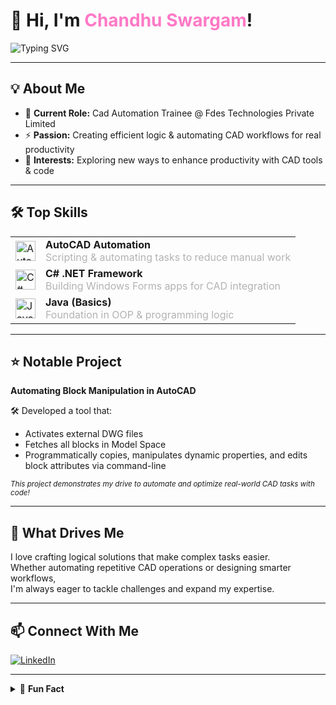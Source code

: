 # 👋 Hi, I'm <span style="color:#ff79c6">Chandhu Swargam</span>!

![Typing SVG](https://readme-typing-svg.demolab.com?font=Fira+Code&duration=2500&pause=1000&color=FF79C6&center=true&vCenter=true&width=440&lines=CAD+Automation+Enthusiast;C%23+%7C+AutoCAD+Scripting+%7C+.NET+Dev;Automating+Designs+for+a+Smarter+Tomorrow)

---

## 💡 About Me

- 🎯 **Current Role:** Cad Automation Trainee @ Fdes Technologies Private Limited
- ⚡ **Passion:** Creating efficient logic & automating CAD workflows for real productivity
- 🧩 **Interests:** Exploring new ways to enhance productivity with CAD tools & code

---

## 🛠️ Top Skills

<table>
  <tr>
    <td>
      <img src="https://cdn.simpleicons.org/autodesk/0696D7" width="32" alt="AutoCAD" />
    </td>
    <td>
      <b>AutoCAD Automation</b><br/>
      <span style="color: #b3b3b3;">Scripting & automating tasks to reduce manual work</span>
    </td>
  </tr>
  <tr>
    <td>
      <img src="https://cdn.simpleicons.org/csharp/239120" width="32" alt="C#" />
    </td>
    <td>
      <b>C# .NET Framework</b><br/>
      <span style="color: #b3b3b3;">Building Windows Forms apps for CAD integration</span>
    </td>
  </tr>
  <tr>
    <td>
      <img src="https://cdn.simpleicons.org/java/007396" width="32" alt="Java" />
    </td>
    <td>
      <b>Java (Basics)</b><br/>
      <span style="color: #b3b3b3;">Foundation in OOP & programming logic</span>
    </td>
  </tr>
</table>

---

## ⭐ Notable Project

**Automating Block Manipulation in AutoCAD**

🛠️ Developed a tool that:
- Activates external DWG files
- Fetches all blocks in Model Space
- Programmatically copies, manipulates dynamic properties, and edits block attributes via command-line

<sub><i>This project demonstrates my drive to automate and optimize real-world CAD tasks with code!</i></sub>

---

## 🧠 What Drives Me

I love crafting logical solutions that make complex tasks easier.  
Whether automating repetitive CAD operations or designing smarter workflows,  
I'm always eager to tackle challenges and expand my expertise.

---

## 📫 Connect With Me

[![LinkedIn](https://img.shields.io/badge/LinkedIn-Chandhu_Swargam-blue?logo=linkedin&logoColor=white&style=flat-square)](https://www.linkedin.com/in/chandhu-swargam/)

---

<details>
  <summary>🎉 <b>Fun Fact</b></summary>
  <br/>
  <b>"A few lines of logic can save hours of manual work!"</b> 💡
</details>
